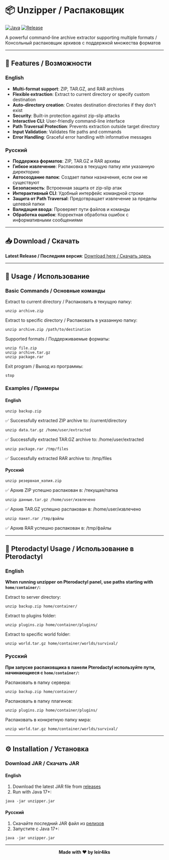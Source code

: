 # 📦 Unzipper / Распаковщик

[![Java](https://img.shields.io/badge/Java-17+-orange.svg)](https://www.oracle.com/java/)
[![Release](https://img.shields.io/github/v/release/leir4iks/unzipper)](https://github.com/leir4iks/unzipper/releases)

A powerful command-line archive extractor supporting multiple formats / Консольный распаковщик архивов с поддержкой множества форматов

---

## 🌟 Features / Возможности

### English
- **Multi-format support**: ZIP, TAR.GZ, and RAR archives
- **Flexible extraction**: Extract to current directory or specify custom destination
- **Auto-directory creation**: Creates destination directories if they don't exist
- **Security**: Built-in protection against zip-slip attacks
- **Interactive CLI**: User-friendly command-line interface
- **Path Traversal Protection**: Prevents extraction outside target directory
- **Input Validation**: Validates file paths and commands
- **Error Handling**: Graceful error handling with informative messages

### Русский
- **Поддержка форматов**: ZIP, TAR.GZ и RAR архивы
- **Гибкое извлечение**: Распаковка в текущую папку или указанную директорию
- **Автосоздание папок**: Создает папки назначения, если они не существуют
- **Безопасность**: Встроенная защита от zip-slip атак
- **Интерактивный CLI**: Удобный интерфейс командной строки
- **Защита от Path Traversal**: Предотвращает извлечение за пределы целевой папки
- **Валидация ввода**: Проверяет пути файлов и команды
- **Обработка ошибок**: Корректная обработка ошибок с информативными сообщениями

---

## 📥 Download / Скачать

**Latest Release / Последняя версия**: [Download here / Скачать здесь](https://github.com/leir4iks/unzipper/releases)

---

## 🚀 Usage / Использование

### Basic Commands / Основные команды

Extract to current directory / Распаковать в текущую папку:

```
unzip archive.zip
```

Extract to specific directory / Распаковать в указанную папку:

```
unzip archive.zip /path/to/destination
```

Supported formats / Поддерживаемые форматы:

```
unzip file.zip
unzip archive.tar.gz
unzip package.rar
```

Exit program / Выход из программы:

```
stop
```

### Examples / Примеры

#### English

```
unzip backup.zip
```
✅ Successfully extracted ZIP archive to: /current/directory

```
unzip data.tar.gz /home/user/extracted
```
✅ Successfully extracted TAR.GZ archive to: /home/user/extracted

```
unzip package.rar /tmp/files
```
✅ Successfully extracted RAR archive to: /tmp/files

#### Русский

```
unzip резервная_копия.zip
```
✅ Архив ZIP успешно распакован в: /текущая/папка

```
unzip данные.tar.gz /home/user/извлечено
```
✅ Архив TAR.GZ успешно распакован в: /home/user/извлечено

```
unzip пакет.rar /tmp/файлы
```
✅ Архив RAR успешно распакован в: /tmp/файлы

---

## 🐳 Pterodactyl Usage / Использование в Pterodactyl

### English
**When running unzipper on Pterodactyl panel, use paths starting with `home/container/`:**

Extract to server directory:

```
unzip backup.zip home/container/
```

Extract to plugins folder:

```
unzip plugins.zip home/container/plugins/
```

Extract to specific world folder:

```
unzip world.tar.gz home/container/worlds/survival/
```

### Русский
**При запуске распаковщика в панели Pterodactyl используйте пути, начинающиеся с `home/container/`:**

Распаковать в папку сервера:

```
unzip backup.zip home/container/
```

Распаковать в папку плагинов:
```
unzip plugins.zip home/container/plugins/
```

Распаковать в конкретную папку мира:
```
unzip world.tar.gz home/container/worlds/survival/
```

---

## ⚙️ Installation / Установка

### Download JAR / Скачать JAR

#### English
1. Download the latest JAR file from [releases](https://github.com/leir4iks/unzipper/releases)
2. Run with Java 17+:
```
java -jar unzipper.jar
```

#### Русский
1. Скачайте последний JAR файл из [релизов](https://github.com/leir4iks/unzipper/releases)
2. Запустите с Java 17+:
```
java -jar unzipper.jar
```

---

<div align="center">

**Made with ❤️ by leir4iks**

</div>
